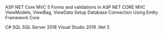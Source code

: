 
ASP NET Core MVC 5
Forms and validations in ASP NET CORE MVC
ViewModels, ViewBag, ViewData
Setup Database Connection Using Entity Framework Core

C#
SQL
SQL Server 2018
Visual Studio 2019
.Net 5

